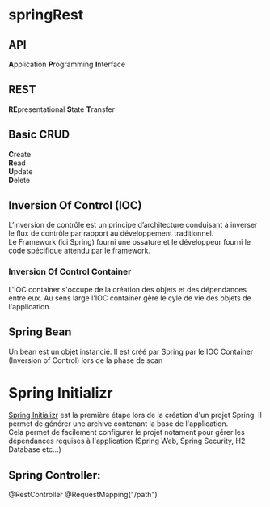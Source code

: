 # springRest

## API  
**A**pplication **P**rogramming **I**nterface  

## REST  
**RE**presentational **S**tate **T**ransfer

## Basic CRUD  
**C**reate  
**R**ead  
**U**pdate  
**D**elete

## Inversion Of Control (IOC)  
L’inversion de contrôle est un principe d’architecture conduisant à inverser le flux de contrôle par rapport au développement traditionnel.  
Le Framework (ici Spring) fourni une ossature et le développeur fourni le code spécifique attendu par le framework.

### Inversion Of Control Container  
L'IOC container s'occupe de la création des objets et des dépendances entre eux. Au sens large l'IOC container gère le cyle de vie des objets de l'application.

## Spring Bean  
Un bean est un objet instancié. Il est créé par Spring par le IOC Container (Inversion of Control) lors de la phase de scan

# Spring Initializr
[Spring Initializr](https://start.spring.io/) est la première étape lors de la création d'un projet Spring. Il permet de générer une archive contenant la base de l'application.  
Cela permet de facilement configurer le projet notament pour gérer les dépendances requises à l'application (Spring Web, Spring Security, H2 Database etc...)

## Spring Controller:
@RestController
@RequestMapping("/path")
